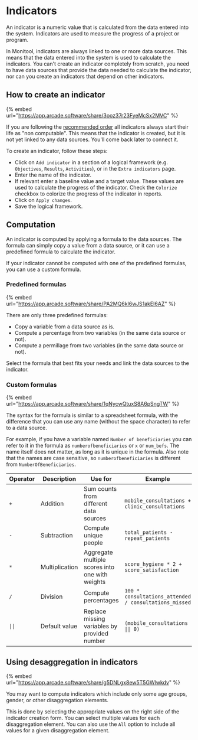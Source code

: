 # Indicators

An indicator is a numeric value that is calculated from the data entered into the system. Indicators are used to measure the progress of a project or program.

In Monitool, indicators are always linked to one or more data sources. This means that the data entered into the system is used to calculate the indicators. You can't create an indicator completely from scratch, you need to have data sources that provide the data needed to calculate the indicator, nor can you create an indicators that depend on other indicators.

## How to create an indicator

{% embed url="https://app.arcade.software/share/3ooz37r23FyeMcSx2MVC" %}

If you are following the [recommended order](../recommended-order.md) all indicators always start their life as "non computable". This means that the indicator is created, but it is not yet linked to any data sources. You'll come back later to connect it.

To create an indicator, follow these steps:

- Click on `Add indicator` in a section of a logical framework (e.g. `Objectives`, `Results`, `Activities`), or in the `Extra indicators` page.
- Enter the name of the indicator.
- If relevant enter a baseline value and a target value. These values are used to calculate the progress of the indicator. Check the `Colorize` checkbox to colorize the progress of the indicator in reports.
- Click on `Apply changes`.
- Save the logical framework.

## Computation

An indicator is computed by applying a formula to the data sources. The formula can simply copy a value from a data source, or it can use a predefined formula to calculate the indicator.

If your indicator cannot be computed with one of the predefined formulas, you can use a custom formula.

### Predefined formulas

{% embed url="https://app.arcade.software/share/PA2MQ6kI6wJS1akEI6AZ" %}

There are only three predefined formulas:

- Copy a variable from a data source as is.
- Compute a percentage from two variables (in the same data source or not).
- Compute a permillage from two variables (in the same data source or not).

Select the formula that best fits your needs and link the data sources to the indicator.

### Custom formulas

{% embed url="https://app.arcade.software/share/1qNycwQtuxS8A6pSngTW" %}

The syntax for the formula is similar to a spreadsheet formula, with the difference that you can use any name (without the space character) to refer to a data source.

For example, if you have a variable named `Number of beneficiaries` you can refer to it in the formula as `numberofbeneficiaries` or `x` or `num_befs`. The name itself does not matter, as long as it is unique in the formula. Also note that the names are case sensitive, so `numberofbeneficiaries` is different from `NumberOfBeneficiaries`.

| Operator | Description    | Use for                                         | Example                                               |
| -------- | -------------- | ----------------------------------------------- | ----------------------------------------------------- |
| `+`      | Addition       | Sum counts from different data sources          | `mobile_consultations + clinic_consultations`         |
| `-`      | Subtraction    | Compute unique people                           | `total_patients - repeat_patients`                    |
| `*`      | Multiplication | Aggregate multiple scores into one with weights | `score_hygiene * 2 + score_satisfaction`              |
| `/`      | Division       | Compute percentages                             | `100 * consultations_attended / consultations_missed` |
| `\|\|`   | Default value  | Replace missing variables by provided number    | `(mobile_consultations \|\| 0)`                       |

## Using desaggregation in indicators

{% embed url="https://app.arcade.software/share/g5DNLgx8ew5T5GWlwkdv" %}

You may want to compute indicators which include only some age groups, gender, or other disaggregation elements.

This is done by selecting the appropriate values on the right side of the indicator creation form. You can select multiple values for each disaggregation element. You can also use the `All` option to include all values for a given disaggregation element.
